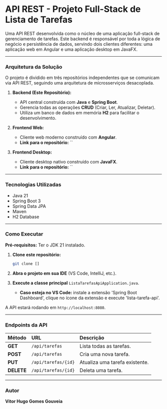 # API REST - Projeto Full-Stack de Lista de Tarefas

Uma API REST desenvolvida como o núcleo de uma aplicação full-stack de gerenciamento de tarefas. Este backend é responsável por toda a lógica de negócio e persistência de dados, servindo dois clientes diferentes: uma aplicação web em Angular e uma aplicação desktop em JavaFX.

---

### Arquitetura da Solução

O projeto é dividido em três repositórios independentes que se comunicam via API REST, seguindo uma arquitetura de microsserviços desacoplada.

1.  **Backend (Este Repositório):**
    * API central construída com **Java** e **Spring Boot**.
    * Gerencia todas as operações **CRUD** (Criar, Ler, Atualizar, Deletar).
    * Utiliza um banco de dados em memória **H2** para facilitar o desenvolvimento.

2.  **Frontend Web:**
    * Cliente web moderno construído com **Angular**.
    * **Link para o repositório:** ``

3.  **Frontend Desktop:**
    * Cliente desktop nativo construído com **JavaFX**.
    * **Link para o repositório:** ``

---

### Tecnologias Utilizadas

* Java 21
* Spring Boot 3
* Spring Data JPA
* Maven
* H2 Database

---

### Como Executar

**Pré-requisitos:** Ter o JDK 21 instalado.

1.  **Clone este repositório:**
    ```bash
    git clone []
    ```

2.  **Abra o projeto em sua IDE** (VS Code, IntelliJ, etc.).

3.  **Execute a classe principal** `ListaTarefasApiApplication.java`.
    * **Caso esteja no VS Code:** instale a extensão 'Spring Boot Dashboard', clique no ícone da extensão e execute 'lista-tarefa-api'.

A API estará rodando em `http://localhost:8080`.

---

### Endpoints da API

| Método | URL | Descrição |
| :--- | :--- | :--- |
| **GET** | `/api/tarefas` | Lista todas as tarefas. |
| **POST** | `/api/tarefas` | Cria uma nova tarefa. |
| **PUT** | `/api/tarefas/{id}` | Atualiza uma tarefa existente. |
| **DELETE** | `/api/tarefas/{id}` | Deleta uma tarefa. |

---

### Autor

**Vitor Hugo Gomes Gouveia**
